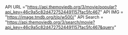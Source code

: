 API URL ="https://api.themoviedb.org/3/movie/popular?api_key=46c9a5c82d4727524491157fac5fc467"
API IMG = "https://image.tmdb.org/t/p/w500/"
API Search = "https://api.themoviedb.org/3/search/movie?api_key=46c9a5c82d4727524491157fac5fc467&query"
